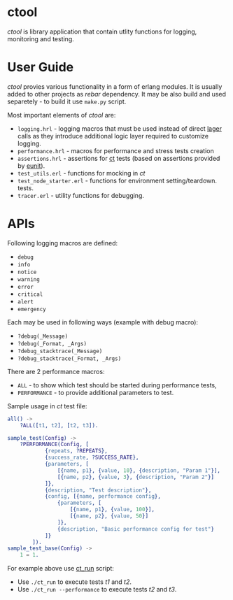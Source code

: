# ctool
*ctool* is library application that contain utlity functions for logging, monitoring and testing.

# User Guide
*ctool* provies various functionality in a form of erlang modules. It is usually added to other projects as *rebar* dependency. It may be also build and used separetely - to build it use `make.py` script. 

Most important elements of *ctool* are:

* `logging.hrl` - logging macros that must be used instead of direct [lager](https://github.com/basho/lager) calls as they introduce additional logic layer required to customize logging.
* `performance.hrl` - macros for performance and stress tests creation
* `assertions.hrl` - assertions for [ct](http://erlang.org/doc/man/common_test.html) tests (based on assertions provided by [eunit](http://erlang.org/doc/apps/eunit/)).
* `test_utils.erl` - functions for mocking in *ct*
* `test_node_starter.erl` - functions for environment setting/teardown.
 tests.
* `tracer.erl` - utility functions for debugging.

# APIs
Following logging macros are defined:

 * `debug`
 * `info`
 * `notice`
 * `warning`
 * `error`
 * `critical`
 * `alert`
 * `emergency`

Each may be used in following ways (example with debug macro):

 * `?debug(_Message)`
 * `?debug(_Format, _Args)`
 * `?debug_stacktrace(_Message)`
 * `?debug_stacktrace(_Format, _Args)`

There are 2 performance macros:

 * `ALL` - to show which test should be started during performance tests,
 * `PERFORMANCE` - to provide additional parameters to test.

Sample usage in *ct* test file:

```erlang
all() ->
    ?ALL([t1, t2], [t2, t3]).

sample_test(Config) ->
    ?PERFORMANCE(Config, [
            {repeats, ?REPEATS},
            {success_rate, ?SUCCESS_RATE},
            {parameters, [
                [{name, p1}, {value, 10}, {description, "Param 1"}],
                [{name, p2}, {value, 3}, {description, "Param 2"}]
            ]},
            {description, "Test description"},
            {config, [{name, performance config},
                {parameters, [
                    [{name, p1}, {value, 100}],
                    [{name, p2}, {value, 50}]
                ]},
                {description, "Basic performance config for test"}
            ]}
        ]).
sample_test_base(Config) ->
	1 = 1.
```

For example above use [ct_run](https://github.com/onedata/bamboos/blob/develop/docker/ct_run.py) script:

 * Use `./ct_run` to execute tests *t1* and *t2*.
 * Use `./ct_run --performance` to execute tests *t2* and *t3*.

